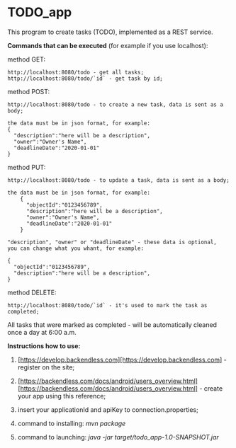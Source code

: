 # **TODO_app**

This program to create tasks (TODO), implemented as a REST service.

**Commands that can be executed** (for example if you use localhost):

method GET:

    http://localhost:8080/todo - get all tasks;
    http://localhost:8080/todo/`id` - get task by id;
    
method POST:

    http://localhost:8080/todo - to create a new task, data is sent as a body;
    
    the data must be in json format, for example:
    {
      "description":"here will be a description",
      "owner":"Owner's Name",
      "deadlineDate":"2020-01-01"
    }
    
method PUT:

    http://localhost:8080/todo - to update a task, data is sent as a body;
    
    the data must be in json format, for example:
        {
          "objectId":"0123456789",
          "description":"here will be a description",
          "owner":"Owner's Name",
          "deadlineDate":"2020-01-01"
        }
            
    "description", "owner" or "deadlineDate" - these data is optional, 
    you can change what you whant, for example:
    
    {
      "objectId":"0123456789",
      "description":"here will be a description",
    }
    
method DELETE:

    http://localhost:8080/todo/`id` - it's used to mark the task as completed;
    
    
All tasks that were marked as completed - will be automatically cleaned once a day at 6:00 a.m.

**Instructions how to use:**

   1. [https://develop.backendless.com][https://develop.backendless.com] - 
        register on the site;
   2. [https://backendless.com/docs/android/users_overview.html][https://backendless.com/docs/android/users_overview.html] -
        create your app using this reference;
   3. insert your applicationId and apiKey to connection.properties;
   
   4. command to installing: _mvn package_
      
   5. command to launching: _java -jar target/todo_app-1.0-SNAPSHOT.jar_



[https://backendless.com/docs/android/users_overview.html]: https://backendless.com/docs/android/users_overview.html

[https://develop.backendless.com]: https://develop.backendless.com